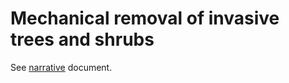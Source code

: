 # Mechanical removal of invasive trees and shrubs

See [narrative](https://docs.google.com/document/d/14r1vZ9YgVkUySUiUChkjIfqVHDKrqcRgwhfTD0eksTw/edit#heading=h.sn6gf5bqxmld) document.
